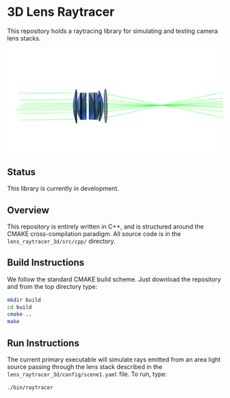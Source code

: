 # 3D Lens Raytracer

This repository holds a raytracing library for simulating and testing camera lens stacks.

![alt text](https://github.com/erik-nelson/lens_raytracer_3d/blob/master/simulation.png "Lens Raytracing Simulation")

## Status
This library is currently in development.

## Overview
This repository is entirely written in C++, and is structured around the CMAKE cross-compilation paradigm. All source code is in the `lens_raytracer_3d/src/cpp/` directory.

## Build Instructions
We follow the standard CMAKE build scheme. Just download the repository and from the top directory type:

```bash
mkdir build
cd build
cmake ..
make
```

## Run Instructions
The current primary executable will simulate rays emitted from an area light source passing through the lens stack described in the `lens_raytracer_3d/config/scene1.yaml` file. To run, type:

```bash
./bin/raytracer
```
